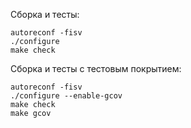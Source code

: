 Сборка и тесты:  
```
autoreconf -fisv
./configure 
make check
```
Сборка и тесты с тестовым покрытием:  
```
autoreconf -fisv
./configure --enable-gcov
make check
make gcov
```
